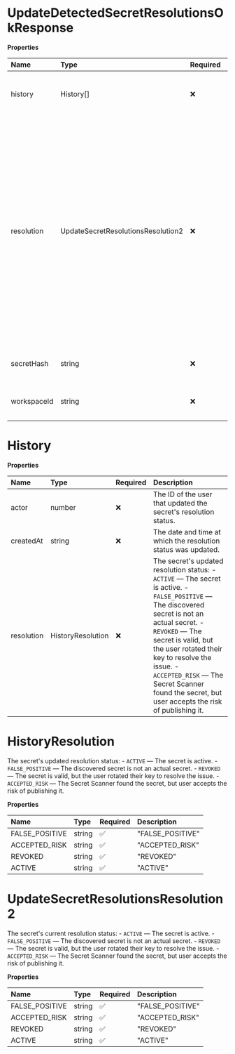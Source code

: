 # UpdateDetectedSecretResolutionsOkResponse

**Properties**

| Name        | Type                               | Required | Description                                                                                                                                                                                                                                                                                                                                 |
| :---------- | :--------------------------------- | :------- | :------------------------------------------------------------------------------------------------------------------------------------------------------------------------------------------------------------------------------------------------------------------------------------------------------------------------------------------ |
| history     | History[]                          | ❌       | The history of the secret's resolution status changes.                                                                                                                                                                                                                                                                                      |
| resolution  | UpdateSecretResolutionsResolution2 | ❌       | The secret's current resolution status: - `ACTIVE` — The secret is active. - `FALSE_POSITIVE` — The discovered secret is not an actual secret. - `REVOKED` — The secret is valid, but the user rotated their key to resolve the issue. - `ACCEPTED_RISK` — The Secret Scanner found the secret, but user accepts the risk of publishing it. |
| secretHash  | string                             | ❌       | The SHA-256 hash of the detected secret.                                                                                                                                                                                                                                                                                                    |
| workspaceId | string                             | ❌       | The ID of the workspace that contains the secret.                                                                                                                                                                                                                                                                                           |

# History

**Properties**

| Name       | Type              | Required | Description                                                                                                                                                                                                                                                                                                                                 |
| :--------- | :---------------- | :------- | :------------------------------------------------------------------------------------------------------------------------------------------------------------------------------------------------------------------------------------------------------------------------------------------------------------------------------------------ |
| actor      | number            | ❌       | The ID of the user that updated the secret's resolution status.                                                                                                                                                                                                                                                                             |
| createdAt  | string            | ❌       | The date and time at which the resolution status was updated.                                                                                                                                                                                                                                                                               |
| resolution | HistoryResolution | ❌       | The secret's updated resolution status: - `ACTIVE` — The secret is active. - `FALSE_POSITIVE` — The discovered secret is not an actual secret. - `REVOKED` — The secret is valid, but the user rotated their key to resolve the issue. - `ACCEPTED_RISK` — The Secret Scanner found the secret, but user accepts the risk of publishing it. |

# HistoryResolution

The secret's updated resolution status: - `ACTIVE` — The secret is active. - `FALSE_POSITIVE` — The discovered secret is not an actual secret. - `REVOKED` — The secret is valid, but the user rotated their key to resolve the issue. - `ACCEPTED_RISK` — The Secret Scanner found the secret, but user accepts the risk of publishing it.

**Properties**

| Name           | Type   | Required | Description      |
| :------------- | :----- | :------- | :--------------- |
| FALSE_POSITIVE | string | ✅       | "FALSE_POSITIVE" |
| ACCEPTED_RISK  | string | ✅       | "ACCEPTED_RISK"  |
| REVOKED        | string | ✅       | "REVOKED"        |
| ACTIVE         | string | ✅       | "ACTIVE"         |

# UpdateSecretResolutionsResolution2

The secret's current resolution status: - `ACTIVE` — The secret is active. - `FALSE_POSITIVE` — The discovered secret is not an actual secret. - `REVOKED` — The secret is valid, but the user rotated their key to resolve the issue. - `ACCEPTED_RISK` — The Secret Scanner found the secret, but user accepts the risk of publishing it.

**Properties**

| Name           | Type   | Required | Description      |
| :------------- | :----- | :------- | :--------------- |
| FALSE_POSITIVE | string | ✅       | "FALSE_POSITIVE" |
| ACCEPTED_RISK  | string | ✅       | "ACCEPTED_RISK"  |
| REVOKED        | string | ✅       | "REVOKED"        |
| ACTIVE         | string | ✅       | "ACTIVE"         |

<!-- This file was generated by liblab | https://liblab.com/ -->
